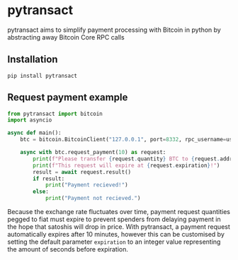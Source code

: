 # pytransact
pytransact aims to simplify payment processing with Bitcoin in python by abstracting away Bitcoin Core RPC calls

## Installation

```
pip install pytransact
```

## Request payment example

```python
from pytransact import bitcoin
import asyncio

async def main():
    btc = bitcoin.BitcoinClient("127.0.0.1", port=8332, rpc_username=username, rpc_password=password)

    async with btc.request_payment(10) as request:
        print(f"Please transfer {request.quantity} BTC to {request.address}.")
        print(f"This request will expire at {request.expiration}!")
        result = await request.result()
        if result:
            print("Payment recieved!")
        else:
            print("Payment not recieved.")
```

Because the exchange rate fluctuates over time, payment request quantities pegged to fiat must expire to prevent spenders from delaying payment in the hope that satoshis will drop in price. With pytransact, a payment request automatically expires after 10 minutes, however this can be customised by setting the default parameter `expiration` to an integer value representing the amount of seconds before expiration.